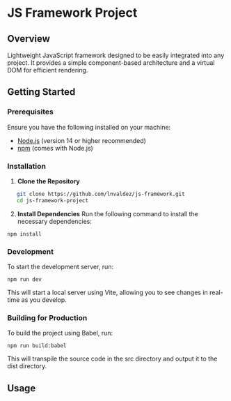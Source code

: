 # JS Framework Project

## Overview

Lightweight JavaScript framework designed to be easily integrated into any project. It provides a simple component-based architecture and a virtual DOM for efficient rendering.

## Getting Started

### Prerequisites

Ensure you have the following installed on your machine:

- [Node.js](https://nodejs.org/) (version 14 or higher recommended)
- [npm](https://www.npmjs.com/) (comes with Node.js)

### Installation

1. **Clone the Repository**

```bash
   git clone https://github.com/lnvaldez/js-framework.git
   cd js-framework-project
```

2. **Install Dependencies**
   Run the following command to install the necessary dependencies:

```
npm install
```

### Development

To start the development server, run:

```
npm run dev
```

This will start a local server using Vite, allowing you to see changes in real-time as you develop.

### Building for Production

To build the project using Babel, run:

```
npm run build:babel
```

This will transpile the source code in the src directory and output it to the dist directory.

## Usage
